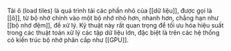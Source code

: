 Tải ô (load tiles) là quá trình tải các phần nhỏ của [[dữ liệu]], được gọi là [[ô]], từ bộ nhớ chính vào một bộ nhớ nhỏ hơn, nhanh hơn, chẳng hạn như [[bộ nhớ đệm]], để xử lý. Kỹ thuật này rất quan trọng để tối ưu hóa hiệu suất trong các thuật toán xử lý các tập dữ liệu lớn, đặc biệt là trên các hệ thống có kiến trúc bộ nhớ phân cấp như [[GPU]].